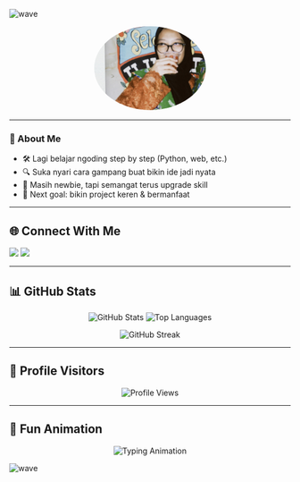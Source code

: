 <!-- Profile README for GitHub: saaqr -->

<!-- 🌊 Wave Header -->
![wave](https://capsule-render.vercel.app/api?type=waving&color=gradient&height=200&section=header&text=Yo,+I'm+Soonya+🦊&fontSize=40&fontColor=fff&animation=fadeIn&fontAlignY=40)

<div align="center">
  <img src="soonya.png" alt="soonya" width="200" style="border-radius:50%" />
</div>

---

### 🦊 About Me
* 🛠️ Lagi belajar ngoding step by step (Python, web, etc.)  
* 🔍 Suka nyari cara gampang buat bikin ide jadi nyata  
* 🌱 Masih newbie, tapi semangat terus upgrade skill  
* 🎯 Next goal: bikin project keren & bermanfaat  

---

## 🌐 Connect With Me
<p align="left">
  <a href="https://www.tiktok.com/@t1rizzz" target="_blank"><img src="https://img.shields.io/badge/TikTok-000000?style=for-the-badge&logo=tiktok&logoColor=white" /></a>
  <a href="https://instagram.com/s0onya" target="_blank"><img src="https://img.shields.io/badge/Instagram-E4405F?style=for-the-badge&logo=instagram&logoColor=white" /></a>
</p>

---

## 📊 GitHub Stats
<p align="center">
  <img src="https://github-readme-stats.vercel.app/api?username=saaqr&show_icons=true&theme=radical" alt="GitHub Stats" height="180" />
  <img src="https://github-readme-stats.vercel.app/api/top-langs/?username=saaqr&layout=compact&theme=radical" alt="Top Languages" height="180" />
</p>

<p align="center">
  <img src="https://github-readme-streak-stats.herokuapp.com/?user=saaqr&theme=radical" alt="GitHub Streak" />
</p>

---

## 👀 Profile Visitors
<p align="center">
  <img src="https://komarev.com/ghpvc/?username=saaqr&color=blueviolet&style=flat-square" alt="Profile Views" />
</p>

---

## 🎉 Fun Animation
<p align="center">
  <img src="https://readme-typing-svg.herokuapp.com?font=Fira+Code&pause=1000&color=00F7FF&center=true&vCenter=true&width=600&lines=Yo+I'm+Soonya+🔥;Still+Learning+But+Never+Giving+Up+💻;Open-Source+Contributor+In+Progress+🚀;Always+Exploring+New+Ideas+✨" alt="Typing Animation" />
</p>

<!-- 🌊 Wave Footer -->
![wave](https://capsule-render.vercel.app/api?type=waving&color=gradient&height=120&section=footer)
